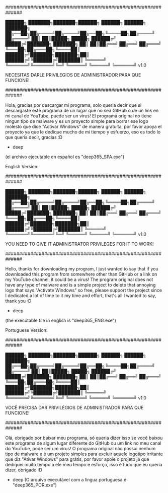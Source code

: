

##############################################################



 ██████╗ ███████╗███████╗██████╗ ██████╗  ██████╗ ███████╗
 ██╔══██╗██╔════╝██╔════╝██╔══██╗╚════██╗██╔════╝ ██╔════╝
 ██║  ██║█████╗  █████╗  ██████╔╝ █████╔╝███████╗ ███████╗
 ██║  ██║██╔══╝  ██╔══╝  ██╔═══╝  ╚═══██╗██╔═══██╗╚════██║
 ██████╔╝███████╗███████╗██║     ██████╔╝╚██████╔╝███████║
 ╚═════╝ ╚══════╝╚══════╝╚═╝     ╚═════╝  ╚═════╝ ╚══════╝ v1.0



NECESITAS DARLE PRIVILEGIOS DE ADMINISTRADOR PARA QUE FUNCIONE!

##############################################################

Hola, gracias por descargar mi programa, solo queria decir que
si descargaste este programa de un lugar que no sea GitHub o de
un link en mi canal de YouTube, puede ser un virus! El programa
original no tiene ningun tipo de malware y es un proyecto simple
para borrar ese logo molesto que dice "Activar Windows" de manera
gratuita, por favor apoya el proyecto ya que le dedique mucho de
mi tiempo y esfuerzo, eso es todo lo que queria decir, gracias :D

- deep

(el archivo ejecutable en español es "deep365_SPA.exe")


English Version:

##############################################################



 ██████╗ ███████╗███████╗██████╗ ██████╗  ██████╗ ███████╗
 ██╔══██╗██╔════╝██╔════╝██╔══██╗╚════██╗██╔════╝ ██╔════╝
 ██║  ██║█████╗  █████╗  ██████╔╝ █████╔╝███████╗ ███████╗
 ██║  ██║██╔══╝  ██╔══╝  ██╔═══╝  ╚═══██╗██╔═══██╗╚════██║
 ██████╔╝███████╗███████╗██║     ██████╔╝╚██████╔╝███████║
 ╚═════╝ ╚══════╝╚══════╝╚═╝     ╚═════╝  ╚═════╝ ╚══════╝ v1.0



YOU NEED TO GIVE IT ADMINISTRATOR PRIVILEGES FOR IT TO WORK!

##############################################################

Hello, thanks for downloading my program, I just wanted to say that
if you downloaded this program from somewhere other than GitHub or
a link on my YouTube channel, it could be a virus! The program
original does not have any type of malware and is a simple project
to delete that annoying logo that says "Activate Windows" so
free, please support the project since I dedicated a lot of time to it
my time and effort, that's all I wanted to say, thank you :D

- deep

(the executable file in english is "deep365_ENG.exe")

Portuguese Version:

##############################################################



 ██████╗ ███████╗███████╗██████╗ ██████╗  ██████╗ ███████╗
 ██╔══██╗██╔════╝██╔════╝██╔══██╗╚════██╗██╔════╝ ██╔════╝
 ██║  ██║█████╗  █████╗  ██████╔╝ █████╔╝███████╗ ███████╗
 ██║  ██║██╔══╝  ██╔══╝  ██╔═══╝  ╚═══██╗██╔═══██╗╚════██║
 ██████╔╝███████╗███████╗██║     ██████╔╝╚██████╔╝███████║
 ╚═════╝ ╚══════╝╚══════╝╚═╝     ╚═════╝  ╚═════╝ ╚══════╝ v1.0



VOCÊ PRECISA DAR PRIVILÉGIOS DE ADMINISTRADOR PARA QUE FUNCIONE!

##############################################################

Olá, obrigado por baixar meu programa, só queria dizer isso
se você baixou este programa de algum lugar diferente do GitHub ou
um link no meu canal do YouTube, pode ser um vírus! O programa
original não possui nenhum tipo de malware e é um projeto simples
para excluir aquele logotipo irritante que diz "Ativar Windows" para
grátis, por favor apoie o projeto já que dediquei muito tempo a ele
meu tempo e esforço, isso é tudo que eu queria dizer, obrigado :D

- deep
(O arquivo executável com a língua portuguesa é "deep365_POR.exe")
